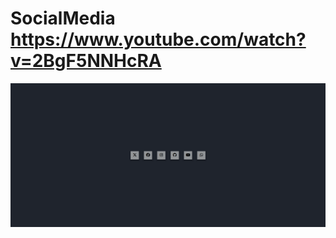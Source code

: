 # SocialMedia https://www.youtube.com/watch?v=2BgF5NNHcRA
<p align="center">
  <img src="preview.png" alt="preview del proyecto"  width="1600">
</p>